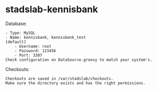 stadslab-kennisbank
===================


Database:

	- Type: MySQL
	- Name: kennisbank, kennisbank_test
	[default]
		- Username: root
		- Password: 123456
		- Port: 3307
	Check configuration on DataSource.groovy to match your system's.

Checkouts:

	Checkouts are saved in /var/stadslab/checkouts.
	Make sure the directory exists and has the right permissions.
